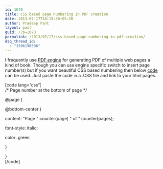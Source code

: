 ```yaml
---
id: 1070
title: CSS based page numbering in PDF creation
date: 2013-07-17T18:15:36+05:30
author: Pradeep Pant
layout: post
guid: /?p=1070
permalink: /2013/07/17/css-based-page-numbering-in-pdf-creation/
dsq_thread_id:
  - "1506198506"
---
```

I frequently use [PDF engine](/2010/02/pdf-generators/ "Open source PDF engine with CSS") for generating PDF of multiple web pages a kind of book. Though you can use engine specific switch to insert page number(s) but if you want beautiful CSS based numbering then below [code](http://pastebin.com/jzRvsdg9) can be used. Just paste the code in a .CSS file and link to your html pages.

[code lang=&#8221;css&#8221;]  
/\* Page number at the bottom of page \*/

@page {

@bottom-center {

content: "Page " counter(page) " of " counter(pages);

font-style: italic;

color: green

}

}  
[/code]